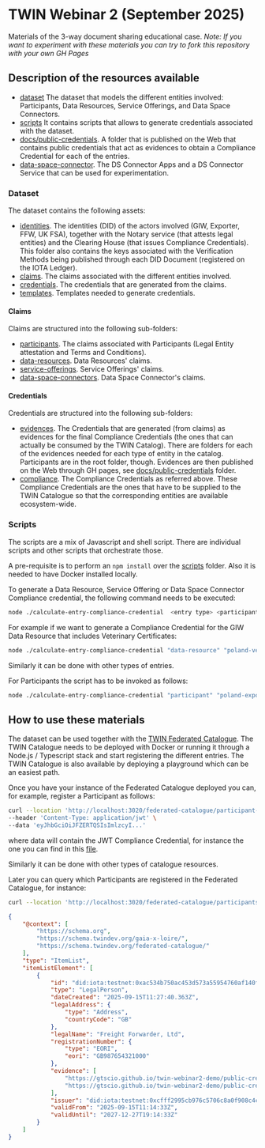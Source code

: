 # TWIN Webinar 2 (September 2025)

Materials of the 3-way document sharing educational case. 
*Note: If you want to experiment with these materials you can try to fork this repository with your own GH Pages* 

## Description of the resources available

* [dataset](./dataset) The dataset that models the different entities involved: Participants, Data Resources, Service Offerings, and Data Space Connectors.
* [scripts](./scripts/) It contains scripts that allows to generate credentials associated with the dataset.
* [docs/public-credentials](./docs/public-credentials/). A folder that is published on the Web that contains public credentials that act as evidences to obtain a Compliance Credential for each of the entries.
* [data-space-connector](./data-space-connector). The DS Connector Apps and a DS Connector Service that can be used for experimentation.

### Dataset

The dataset contains the following assets:

* [identities](./dataset/identities). The identities (DID) of the actors involved (GIW, Exporter, FFW, UK FSA), together with the Notary service (that attests legal entities) and the Clearing House (that issues Compliance Credentials). This folder also contains the keys associated with the Verification Methods being published through each DID Document (registered on the IOTA Ledger).
* [claims](./dataset/claims). The claims associated with the different entities involved.
* [credentials](./dataset/credentials/). The credentials that are generated from the claims.
* [templates](./dataset/templates). Templates needed to generate credentials.

#### Claims

Claims are structured into the following sub-folders:

* [participants](./dataset/claims/participants/). The claims associated with Participants (Legal Entity attestation and Terms and Conditions).
* [data-resources](./dataset/claims/data-resources/). Data Resources' claims.
* [service-offerings](./dataset/claims/service-offerings/). Service Offerings' claims.
* [data-space-connectors](./dataset/claims/data-space-connectors). Data Space Connector's claims.

#### Credentials

Credentials are structured into the following sub-folders:

* [evidences](./dataset/credentials/evidences/). The Credentials that are generated (from claims) as evidences for the final Compliance Credentials (the ones that can actually be consumed by the TWIN Catalog). There are folders for each of the evidences needed for each type of entity in the catalog. Participants are in the root folder, though. Evidences are then published on the Web through GH pages, see [docs/public-credentials](./docs/public-credentials/) folder.
* [compliance](./dataset/credentials/compliance). The Compliance Credentials as referred above. These Compliance Credentials are the ones that have to be supplied to the TWIN Catalogue so that the corresponding entities are available ecosystem-wide. 

### Scripts

The scripts are a mix of Javascript and shell script. There are individual scripts and other scripts that orchestrate those.

A pre-requisite is to perform an `npm install` over the [scripts](./scripts) folder. Also it is needed to have Docker installed locally.

To generate a Data Resource, Service Offering or Data Space Connector Compliance credential, the following command needs to be executed:

```sh
node ./calculate-entry-compliance-credential  <entry type> <participant name> <entry name> <entry id>
```

For example if we want to generate a Compliance Credential for the GIW Data Resource that includes Veterinary Certificates:

```sh
node ./calculate-entry-compliance-credential "data-resource" "poland-veterinary-agency" "giw-vet-cert" "https://twin.example.org/data-resources/vet-cert-doc-6ce567"
```

Similarly it can be done with other types of entries.

For Participants the script has to be invoked as follows:

```sh
node ./calculate-entry-compliance-credential "participant" "poland-exporter" 
```

## How to use these materials

The dataset can be used together with the [TWIN Federated Catalogue](https://github.com/twinfoundation/federated-catalogue). The TWIN Catalogue needs to be deployed with Docker or running it through a Node.js / Typescript stack and start registering the different entries. The TWIN Catalogue is also available by deploying a playground which can be an easiest path.

Once you have your instance of the Federated Catalogue deployed you can, for example, register a Participant as follows:

```sh
curl --location 'http://localhost:3020/federated-catalogue/participant-credentials' \
--header 'Content-Type: application/jwt' \
--data 'eyJhbGciOiJFZERTQSIsImlzcyI...'
```

where data will contain the JWT Compliance Credential, for instance the one you can find in this [file](./dataset/credentials/compliance/ffw-compliant-participant.json).

Similarly it can be done with other types of catalogue resources.

Later you can query which Participants are registered in the Federated Catalogue, for instance:

```sh
curl --location 'http://localhost:3020/federated-catalogue/participants'
```

```json
{
    "@context": [
        "https://schema.org",
        "https://schema.twindev.org/gaia-x-loire/",
        "https://schema.twindev.org/federated-catalogue/"
    ],
    "type": "ItemList",
    "itemListElement": [
        {
            "id": "did:iota:testnet:0xac534b750ac453d573a55954760af140f87358c7be9a18000a831c452c32f246",
            "type": "LegalPerson",
            "dateCreated": "2025-09-15T11:27:40.363Z",
            "legalAddress": {
                "type": "Address",
                "countryCode": "GB"
            },
            "legalName": "Freight Forwarder, Ltd",
            "registrationNumber": {
                "type": "EORI",
                "eori": "GB987654321000"
            },
            "evidence": [
                "https://gtscio.github.io/twin-webinar2-demo/public-credentials/ffw-legal-entity.json",
                "https://gtscio.github.io/twin-webinar2-demo/public-credentials/ffw-terms-and-conditions.json"
            ],
            "issuer": "did:iota:testnet:0xcfff2995cb976c5706c8a0f908c4c9819d575bf85797d1294657dd1a0775899d",
            "validFrom": "2025-09-15T11:14:33Z",
            "validUntil": "2027-12-27T19:14:33Z"
        }
    ]
}
```
